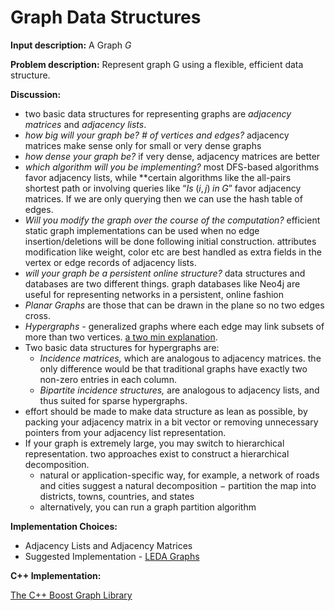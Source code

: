 # Graph Data Structures

**Input description:** A Graph $G$

**Problem description:** Represent graph G using a flexible, efficient data structure.

**Discussion:**

- two basic data structures for representing graphs are *adjacency matrices* and *adjacency lists*.
- *how big will your graph be? # of vertices and edges?* adjacency matrices make sense only for small or very dense graphs
- *how dense your graph be?* if very dense, adjacency matrices are better
- *which algorithm will you be implementing?* most DFS-based algorithms favor adjacency lists, while **certain algorithms like the all-pairs shortest path or involving queries like “$Is\;(i,j)\;in\;G$” favor adjacency matrices. If we are only querying then we can use the hash table of edges.
- *Will you modify the graph over the course of the computation?* efficient static graph implementations can be used when no edge insertion/deletions will be done following initial construction. attributes modification like weight, color etc are best handled as extra fields in the vertex or edge records of adjacency lists.
- *will your graph be a persistent online structure?* data structures and databases are two different things. graph databases like Neo4j are useful for representing networks in a persistent, online fashion
- *Planar Graphs* are those that can be drawn in the plane so no two edges cross.
- *Hypergraphs -* generalized graphs where each edge may link subsets of more than two vertices. [a two min explanation](https://www.youtube.com/watch?v=YGNaRFEa8PI).
- Two basic data structures for hypergraphs are:
    - *Incidence matrices,* which are analogous to adjacency matrices. the only difference would be that traditional graphs have exactly two non-zero entries in each column.
    - *Bipartite incidence structures,* are analogous to adjacency lists, and thus suited for sparse hypergraphs.
- effort should be made to make data structure as lean as possible, by packing your adjacency matrix in a bit vector or removing unnecessary pointers from your adjacency list representation.
- If your graph is extremely large, you may switch to hierarchical representation. two approaches exist to construct a hierarchical decomposition.
    - natural or application-specific way, for example, a network of roads and cities suggest a natural decomposition $-$ partition  the map into districts, towns, countries, and states
    - alternatively, you can run a graph partition algorithm

**Implementation Choices:**

- Adjacency Lists and Adjacency Matrices
- Suggested Implementation - [LEDA Graphs](http://www.algorithmic-solutions.info/leda_guide/graphs/graph.html)

**C++ Implementation:**

[The C++ Boost Graph Library](https://www.boost.org/doc/libs/1_78_0/libs/graph/doc/index.html)